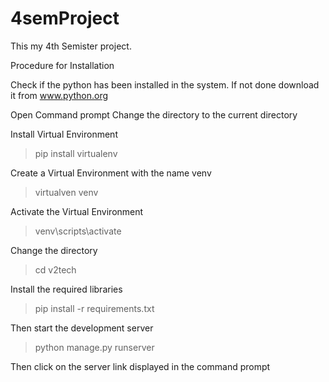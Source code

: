 # 4semProject
This my 4th Semister project.

Procedure  for Installation

Check if the python has been installed in the system.
If not done download it from www.python.org

Open Command prompt
Change the directory to the current directory

Install Virtual Environment
>pip install virtualenv

Create a Virtual Environment with the name venv
>virtualven venv

Activate the Virtual Environment
>venv\scripts\activate

Change the directory
>cd v2tech

Install the required libraries
>pip install -r requirements.txt

Then start the development server
>python manage.py runserver

Then click on the server link displayed in the command prompt
